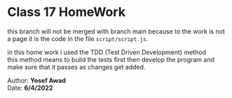 
# Class 17 HomeWork

this branch will not be merged with branch main because to the work is not a page it is the code in the file `script/script.js`.<br>

in this home work i used the TDD (Test Driven Development) method<br>
this method means to build the tests first then develop the program and make sure that it passes as changes get added.

Author: **Yosef Awad**<br>
Date: **6/4/2022**

